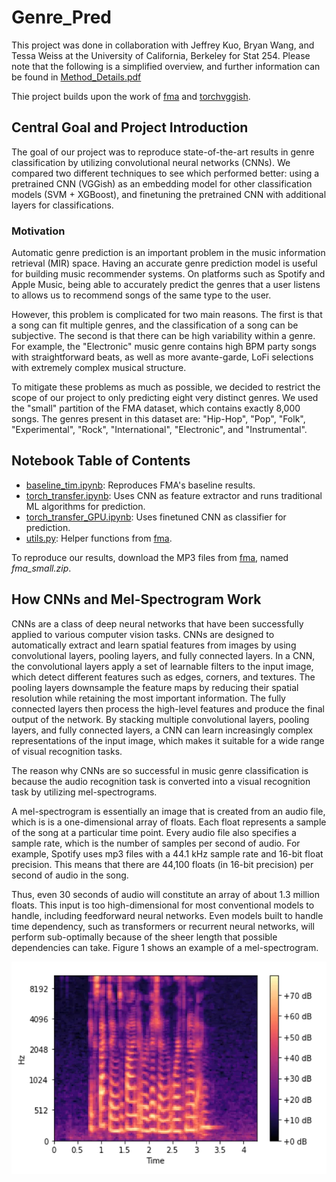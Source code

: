 # Genre_Pred
This project was done in collaboration with Jeffrey Kuo, Bryan Wang, and Tessa Weiss at the University of California, Berkeley for Stat 254. Please note that the following is a simplified overview, and further information can be found in [Method_Details.pdf](https://github.com/Ttantivi/genre_pred/blob/main/Method_Details.pdf)

Thie project builds upon the work of [fma](https://github.com/mdeff/fma) and [torchvggish](https://github.com/harritaylor/torchvggish).

## Central Goal and Project Introduction
The goal of our project was to reproduce state-of-the-art results in genre classification by utilizing convolutional neural networks (CNNs). We compared two different techniques to see which performed better: using a pretrained CNN (VGGish) as an embedding model for other classification models (SVM + XGBoost), and finetuning the pretrained CNN with additional layers for classifications.

### Motivation
Automatic genre prediction is an important problem in the music information retrieval (MIR) space. Having an accurate genre prediction model is useful for building music recommender systems. On platforms such as Spotify and Apple Music, being able to accurately predict the genres that a user listens to allows us to recommend songs of the same type to the user. 

However, this problem is complicated for two main reasons. The first is that a song can fit multiple genres, and the classification of a song can be subjective. The second is that there can be high variability within a genre. For example, the "Electronic" music genre contains high BPM party songs with straightforward beats, as well as more avante-garde, LoFi selections with extremely complex musical structure.

To mitigate these problems as much as possible, we decided to restrict the scope of our project to only predicting eight very distinct genres. We used the "small" partition of the FMA dataset, which contains exactly 8,000 songs. The genres present in this dataset are: "Hip-Hop", "Pop", "Folk", "Experimental", "Rock", "International", "Electronic", and "Instrumental".

## Notebook Table of Contents
* [baseline_tim.ipynb](https://github.com/Ttantivi/genre_pred/blob/main/Notebooks/baseline_tim.ipynb): Reproduces FMA's baseline results.
* [torch_transfer.ipynb](https://github.com/Ttantivi/genre_pred/blob/main/Notebooks/torch_transfer.ipynb): Uses CNN as feature extractor and runs traditional ML algorithms for prediction.
* [torch_transfer_GPU.ipynb](https://github.com/Ttantivi/genre_pred/blob/main/Notebooks/torch_transfer_GPU.ipynb): Uses finetuned CNN as classifier for prediction.
* [utils.py](https://github.com/Ttantivi/genre_pred/blob/main/utils.py): Helper functions from [fma](https://github.com/mdeff/fma).

To reproduce our results, download the MP3 files from [fma](https://github.com/mdeff/fma), named *fma_small.zip*.

## How CNNs and Mel-Spectrogram Work
CNNs are a class of deep neural networks that have been successfully applied to various computer vision tasks. CNNs are designed to automatically extract and learn spatial features from images by using convolutional layers, pooling layers, and fully connected layers. In a CNN, the convolutional layers apply a set of learnable filters to the input image, which detect different features such as edges, corners, and textures. The pooling layers downsample the feature maps by reducing their spatial resolution while retaining the most important information. The fully connected layers then process the high-level features and produce the final output of the network. By stacking multiple convolutional layers, pooling layers, and fully connected layers, a CNN can learn increasingly complex representations of the input image, which makes it suitable for a wide range of visual recognition tasks.

The reason why CNNs are so successful in music genre classification is because the audio recognition task is converted into a visual recognition task by utilizing mel-spectrograms. 

A mel-spectrogram is essentially an image that is created from an audio file, which is is a one-dimensional array of floats. Each float represents a sample of the song at a particular time point. Every audio file also specifies a sample rate, which is the number of samples per second of audio. For example, Spotify uses mp3 files with a 44.1 kHz sample rate and 16-bit float precision. This means that there are 44,100 floats (in 16-bit precision) per second of audio in the song.
    
Thus, even 30 seconds of audio will constitute an array of about 1.3 million floats. This input is too high-dimensional for most conventional models to handle, including feedforward neural networks. Even models built to handle time dependency, such as transformers or recurrent neural networks, will perform sub-optimally because of the sheer length that possible dependencies can take. Figure 1 shows an example of a mel-spectrogram.

![mel_spectrogram_ex](./Images/mel_spectrogram_ex.png)